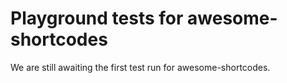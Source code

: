 # Playground tests for awesome-shortcodes
We are still awaiting the first test run for awesome-shortcodes.
